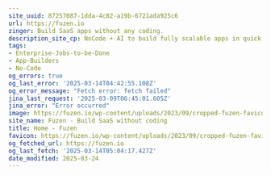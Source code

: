 ```yaml
---
site_uuid: 87257087-1dda-4c02-a19b-6721ada925c6
url: https://fuzen.io
zinger: Build SaaS apps without any coding.
description_site_cp: NoCode + AI to build fully scalable apps in quick time and low cost.
tags:
- Enterprise-Jobs-to-be-Done
- App-Builders
- No-Code
og_errors: true
og_last_error: '2025-03-14T04:42:55.108Z'
og_error_message: "Fetch error: fetch failed"
jina_last_request: '2025-03-09T06:45:01.605Z'
jina_error: "Error occurred"
image: https://fuzen.io/wp-content/uploads/2023/09/cropped-fuzen-favicon-180x180.png
site_name: Fuzen - Build SaaS without coding
title: Home - Fuzen
favicon: https://fuzen.io/wp-content/uploads/2023/09/cropped-fuzen-favicon-192x192.png
og_fetched_url: https://fuzen.io
og_last_fetch: '2025-03-14T05:04:17.427Z'
date_modified: 2025-03-24
---
```




